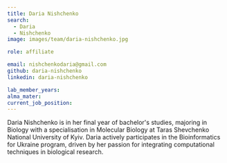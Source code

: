 ```yaml
---
title: Daria Nishchenko
search:
  - Daria 
  - Nishchenko
image: images/team/daria-nishchenko.jpg

role: affiliate

email: nishchenkodaria@gmail.com
github: daria-nishchenko
linkedin: daria-nishchenko

lab_member_years: 
alma_mater: 
current_job_position: 
---
```


Daria Nishchenko is in her final year of bachelor&#39;s studies, majoring in Biology with a specialisation in Molecular Biology at Taras Shevchenko National University of Kyiv. Daria actively participates in the Bioinformatics for Ukraine program, driven by her passion for integrating computational techniques in biological research.
